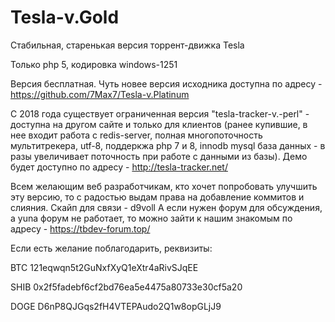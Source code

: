 # Tesla-v.Gold
Стабильная, старенькая версия торрент-движка Tesla

Только php 5, кодировка windows-1251 

Версия бесплатная. Чуть новее версия исходника доступна по адресу - https://github.com/7Max7/Tesla-v.Platinum


С 2018 года существует ограниченная версия "tesla-tracker-v.-perl" - доступна на другом сайте и только для клиентов (ранее купившие, в нее входит работа с redis-server, полная многопоточность мультитрекера, utf-8, поддеркжа php 7 и 8, innodb mysql база данных - в разы увеличивает поточность при работе с данными из базы). 
Демо будет доступно по адресу - http://tesla-tracker.net/

Всем желающим веб разработчикам, кто хочет попробовать улучшить эту версию, то с радостью выдам права на добавление коммитов и слияния. Скайп для связи - d9voll 
А если нужен форум для обсуждения, а yuna форум не работает, то можно зайти к нашим знакомым по адресу - https://tbdev-forum.top/

Если есть желание поблагодарить, реквизиты:

BTC 121eqwqn5t2GuNxfXyQ1eXtr4aRivSJqEE

SHIB 0x2f5fadebf6cf2bd76ea5e4475a80733e30cf5a20

DOGE D6nP8QJGqs2fH4VTEPAudo2Q1w8opGLjJ9
